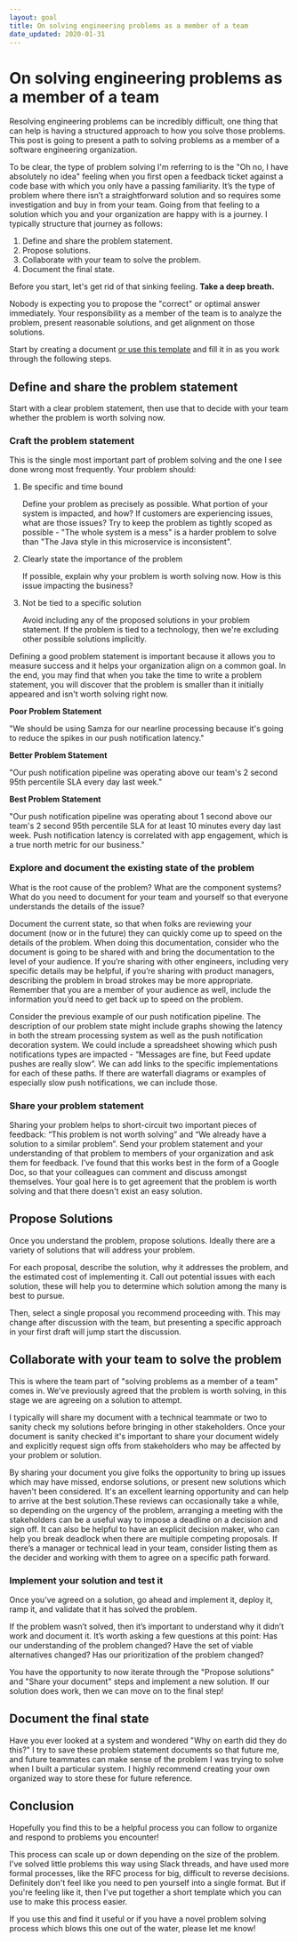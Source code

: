```yaml
---
layout: goal
title: On solving engineering problems as a member of a team
date_updated: 2020-01-31
---
```


# On solving engineering problems as a member of a team
Resolving engineering problems can be incredibly difficult, one thing that can help is having a structured approach to how you solve those problems. This post is going to present a path to solving problems as a member of a software engineering organization.

To be clear, the type of problem solving I'm referring to is the "Oh no, I have absolutely no idea" feeling when you first open a feedback ticket against a code base with which you only have a passing familiarity. It’s the type of problem where there isn’t a straightforward solution and so requires some investigation and buy in from your team. Going from that feeling to a solution which you and your organization are happy with is a journey. I typically structure that journey as follows:

1. Define and share the problem statement.
2. Propose solutions.
3. Collaborate with your team to solve the problem.
4. Document the final state.

Before you start, let's get rid of that sinking feeling. **Take a deep breath.**

Nobody is expecting you to propose the "correct" or optimal answer immediately. Your responsibility as a member of the team is to analyze the problem, present reasonable solutions, and get alignment on those solutions.

Start by creating a document [or use this template](https://docs.google.com/document/d/1BjBdeiZjPs5oHNkQzXBj8RNC5p2N20Kq54x9W3U4H2Q/edit?usp=sharing) and fill it in as you work through the following steps.
## Define and share the problem statement

Start with a clear problem statement, then use that to decide with your team whether the problem is worth solving now.
### Craft the problem statement
This is the single most important part of problem solving and the one I see done  wrong most frequently. Your problem should:

1. Be specific and time bound

    Define your problem as precisely as possible. What portion of your system is impacted, and how? If customers are experiencing issues, what are those issues? Try to keep the problem as tightly scoped as possible - "The whole system is a mess" is a harder problem to solve than "The Java style in this microservice is inconsistent".

2. Clearly state the importance of the problem

    If possible, explain why your problem is worth solving now. How is this issue impacting the business?

3. Not be tied to a specific solution

    Avoid including any of the proposed solutions in your problem statement. If the problem is tied to a technology, then we're excluding other possible solutions implicitly.

Defining a good problem statement is important because it allows you to measure success and it helps your organization align on a common goal. In the end, you may find that when you take the time to write a problem statement, you will discover that the problem is smaller than it initially appeared and isn't worth solving right now.

**Poor Problem Statement**

"We should be using Samza for our nearline processing because it's going to reduce the spikes in our push notification latency."

**Better Problem Statement**

"Our push notification pipeline was operating above our team's 2 second 95th percentile SLA every day last week."

**Best Problem Statement**

"Our push notification pipeline was operating about 1 second above our team's 2 second 95th percentile SLA for at least 10 minutes every day last week. Push notification latency is correlated with app engagement, which is a true north metric for our business."

### Explore and document the existing state of the problem

What is the root cause of the problem? What are the component systems? What do you need to document for your team and yourself so that everyone understands the details of the issue?

Document the current state, so that when folks are reviewing your document (now or in the future) they can quickly come up to speed on the details of the problem. When doing this documentation, consider who the document is going to be shared with and bring the documentation to the level of your audience. If you’re sharing with other engineers, including very specific details may be helpful, if you’re sharing with product managers, describing the problem in broad strokes may be more appropriate. Remember that you are a member of your audience as well, include the information you’d need to get back up to speed on the problem.

Consider the previous example of our push notification pipeline. The description of our problem state might include graphs showing the latency in both the stream processing system as well as the push notification decoration system. We could include a spreadsheet showing which push notifications types are impacted - “Messages are fine, but Feed update pushes are really slow”. We can add links to the specific implementations for each of these paths. If there are waterfall diagrams or examples of especially slow push notifications, we can include those.

### Share your problem statement

Sharing your problem helps to short-circuit two important pieces of feedback: “This problem is not worth solving” and “We already have a solution to a similar problem”. Send your problem statement and your understanding of that problem to members of your organization and ask them for feedback. I’ve found that this works best in the form of a Google Doc, so that your colleagues can comment and discuss amongst themselves. Your goal here is to get agreement that the problem is worth solving and that there doesn't exist an easy solution.

## Propose Solutions

Once you understand the problem, propose solutions. Ideally there are a variety of solutions that will address your problem.

For each proposal, describe the solution, why it addresses the problem, and the estimated cost of implementing it. Call out potential issues with each solution, these will help you to determine which solution among the many is best to pursue.

Then, select a single proposal you recommend proceeding with. This may change after discussion with the team, but presenting a specific approach in your first draft will jump start the discussion.

## Collaborate with your team to solve the problem

This is where the team part of "solving problems as a member of a team" comes in. We’ve previously agreed that the problem is worth solving, in this stage we are agreeing on a solution to attempt.

I typically will share my document with a technical teammate or two to sanity check my solutions before bringing in other stakeholders. Once your document is sanity checked it's important to share your document widely and explicitly request sign offs from stakeholders who may be affected by your problem or solution.

By sharing your document you give folks the opportunity to bring up issues which may have missed, endorse solutions, or present new solutions which haven't been considered. It's an excellent learning opportunity and can help to arrive at the best solution.These reviews can occasionally take a while, so depending on the urgency of the problem, arranging a meeting with the stakeholders can be a useful way to impose a deadline on a decision and sign off. It can also be helpful to have an explicit decision maker, who can help you break deadlock when there are multiple competing proposals. If there’s a manager or technical lead in your team, consider listing them as the decider and working with them to agree on a specific path forward.

### Implement your solution and test it
Once you’ve agreed on a solution, go ahead and implement it, deploy it, ramp it, and validate that it has solved the problem.

If the problem wasn’t solved, then it’s important to understand why it didn’t work and document it. It’s worth asking a few questions at this point: Has our understanding of the problem changed? Have the set of viable alternatives changed? Has our prioritization of the problem changed?

You have the opportunity to now iterate through the "Propose solutions" and "Share your document" steps and implement a new solution.
If our solution does work, then we can move on to the final step!

## Document the final state
Have you ever looked at a system and wondered "Why on earth did they do this?" I try to save these problem statement documents so that future me, and future teammates can make sense of the problem I was trying to solve when I built a particular system. I highly recommend creating your own organized way to store these for future reference.

## Conclusion
Hopefully you find this to be a helpful process you can follow to organize and respond to problems you encounter!

This process can scale up or down depending on the size of the problem. I've solved little problems this way using Slack threads, and have used more formal processes, like the RFC process for big, difficult to reverse decisions. Definitely don't feel like you need to pen yourself into a single format. But if you're feeling like it, then I've put together a short template which you can use to make this process easier.

If you use this and find it useful or if you have a novel problem solving process which blows this one out of the water, please let me know!